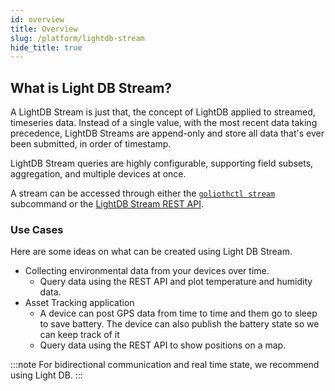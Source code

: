 ```yaml
---
id: overview
title: Overview
slug: /platform/lightdb-stream
hide_title: true
---
```


## What is Light DB Stream?

A LightDB Stream is just that, the concept of LightDB applied to streamed, timeseries data. Instead of a single value, with the most recent data taking precedence, LightDB Streams are append-only and store all data that's ever been submitted, in order of timestamp.

LightDB Stream queries are highly configurable, supporting field subsets, aggregation, and multiple devices at once.

A stream can be accessed through either the [`goliothctl stream`](/reference/command-line-tools/goliothctl/goliothctl_stream) subcommand or the [LightDB Stream REST API](/reference/api-docs).

### Use Cases

Here are some ideas on what can be created using Light DB Stream.

- Collecting environmental data from your devices over time.
  - Query data using the REST API and plot temperature and humidity data.
- Asset Tracking application
  - A device can post GPS data from time to time and them go to sleep to save battery. The device can also publish the battery state so we can keep track of it
  - Query data using the REST API to show positions on a map.

:::note
For bidirectional communication and real time state, we recommend using Light DB.
:::
